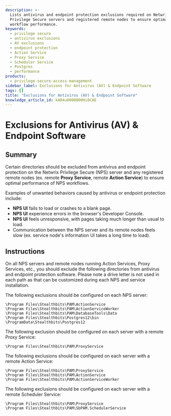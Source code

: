 ```yaml
---
description: >-
  Lists antivirus and endpoint protection exclusions required on Netwrix
  Privilege Secure servers and registered remote nodes to ensure optimal
  workflow performance.
keywords:
  - privilege secure
  - antivirus exclusions
  - AV exclusions
  - endpoint protection
  - Action Service
  - Proxy Service
  - Scheduler Service
  - Postgres
  - performance
products:
  - privilege-secure-access-management
sidebar_label: Exclusions for Antivirus (AV) & Endpoint Software
tags: []
title: "Exclusions for Antivirus (AV) & Endpoint Software"
knowledge_article_id: kA04u0000000Hi8CAE
---
```


# Exclusions for Antivirus (AV) & Endpoint Software

## Summary
Certain directories should be excluded from antivirus and endpoint protection on the Netwrix Privilege Secure (NPS) server and any registered remote nodes (ex. remote **Proxy Service**, remote **Action Service**) to ensure optimal performance of NPS workflows.

Examples of unwanted behaviors caused by antivirus or endpoint protection include:
- **NPS UI** fails to load or crashes to a blank page.
- **NPS UI** experience errors in the browser's Developer Console.
- **NPS UI** feels unresponsive, with pages taking much longer than usual to load.
- Communication between the NPS server and its remote nodes feels slow (ex. service node's information UI takes a long time to load).

## Instructions
On all NPS servers and remote nodes running Action Services, Proxy Services, etc., you should exclude the following directories from antivirus and endpoint protection software. Please note a drive letter is not used in each path as that can be customized during each NPS and service installation.

The following exclusions should be configured on each NPS server:

```text
\Program Files\Stealthbits\PAM\ActionService
\Program Files\Stealthbits\PAM\ActionServiceWorker
\Program Files\Stealthbits\PAM\DatabaseTools\Data
\Program Files\Stealthbits\Postgres12\bin
\ProgramData\Stealthbits\Postgres12
```

The following exclusion should be configured on each server with a remote Proxy Service:

```text
\Program Files\Stealthbits\PAM\ProxyService
```

The following exclusions should be configured on each server with a remote Action Service:

```text
\Program Files\Stealthbits\PAM\ProxyService
\Program Files\Stealthbits\PAM\ActionService
\Program Files\Stealthbits\PAM\ActionServiceWorker
```

The following exclusions should be configured on each server with a remote Scheduler Service:

```text
\Program Files\Stealthbits\PAM\ProxyService
\Program Files\Stealthbits\PAM\SbPAM.SchedulerService
```
